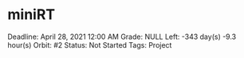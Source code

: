 # miniRT

Deadline: April 28, 2021 12:00 AM
Grade: NULL
Left: -343 day(s) -9.3 hour(s) 
Orbit: #2
Status: Not Started
Tags: Project